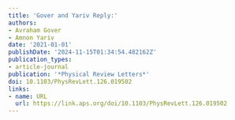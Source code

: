 ```yaml
---
title: 'Gover and Yariv Reply:'
authors:
- Avraham Gover
- Amnon Yariv
date: '2021-01-01'
publishDate: '2024-11-15T01:34:54.482162Z'
publication_types:
- article-journal
publication: '*Physical Review Letters*'
doi: 10.1103/PhysRevLett.126.019502
links:
- name: URL
  url: https://link.aps.org/doi/10.1103/PhysRevLett.126.019502
---
```

